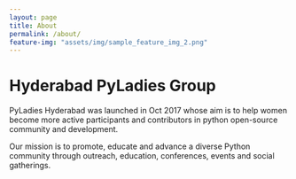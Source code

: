 ```yaml
---
layout: page
title: About
permalink: /about/
feature-img: "assets/img/sample_feature_img_2.png"
---
```


# Hyderabad PyLadies Group

PyLadies Hyderabad was launched in Oct 2017 whose aim is to help women become more active participants and contributors in python open-source community and development.

Our mission is to promote, educate and advance a diverse Python community through outreach, education, conferences, events and social gatherings. 
